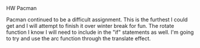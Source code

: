 <!--  -->HW Pacman

 Pacman continued to be a difficult assignment. This is the furthest I could get and I will attempt to finish it over winter break for fun. The rotate function I know I will need to include in the "if" statements as well. I'm going to try and use the arc function through the translate effect. 
